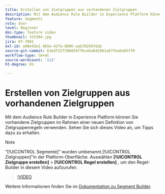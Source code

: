 ```yaml
---
title: Erstellen von Zielgruppen aus vorhandenen Zielgruppen
description: Mit dem Audience Rule Builder in Experience Platform können Sie vorhandene Zielgruppen im Rahmen einer neuen Definition von Zielgruppenregeln verwenden. Sehen Sie sich dieses Video an, um Tipps dazu zu erhalten.
feature: Segments
role: User
level: Beginner
doc-type: feature video
thumbnail: 333304.jpg
jira: KT-7891
exl-id: a98e43e1-4b5e-42fa-8806-aab702947da5
source-git-commit: 63edf327306054ffbcd4a842961a67fea6e85ff9
workflow-type: tm+mt
source-wordcount: '113'
ht-degree: 6%

---
```


# Erstellen von Zielgruppen aus vorhandenen Zielgruppen

Mit dem Audience Rule Builder in Experience Platform können Sie vorhandene Zielgruppen im Rahmen einer neuen Definition von Zielgruppenregeln verwenden. Sehen Sie sich dieses Video an, um Tipps dazu zu erhalten.

>[!NOTE]
>
> &quot;[!UICONTROL Segmente]&quot; wurden umbenannt.[!UICONTROL Zielgruppen]&quot;in der Platform-Oberfläche. Auswählen **[!UICONTROL Zielgruppe erstellen]** > **[!UICONTROL Regel erstellen]** , um den Regel-Builder in diesem Video aufzurufen.

>[!VIDEO](https://video.tv.adobe.com/v/333304/?quality=12&learn=on)

Weitere Informationen finden Sie im [Dokumentation zu Segment Builder](https://experienceleague.adobe.com/docs/experience-platform/segmentation/ui/segment-builder.html?lang=de).
